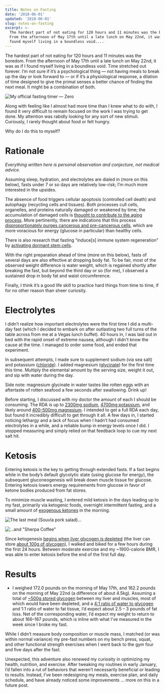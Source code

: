 ```yaml
---
title: Notes on Fasting
date: '2018-06-01'
updated: '2018-06-01'
slug: notes-on-fasting
excerpt: >-
  The hardest part of not eating for 120 hours and 11 minutes was the boredom.
  From the afternoon of May 17th until a late lunch on May 22nd, it was as if I
  found myself living in a boundless void....
---
```



The hardest part of not eating for 120 hours and 11 minutes was the boredom. From the afternoon of May 17th until a late lunch on May 22nd, it was as if I found myself living in a boundless void. Time stretched out forever. I’m not sure if it’s a psychological thing — not having meals to break up the day or look forward to — or if it’s a physiological response, a dilation of time designed to give the primal senses a better chance of finding the next meal. It might be a combination of both.

![My official fasting timer — [Zero](https://medium.com/@kevinrose/introducing-zero-a-new-app-to-help-you-fast-209935e8245d)](https://files.tanagram.app/file/tanagram-data/prod-feifans-blog/fasting-1.png)

Along with feeling like I almost had more time than I knew what to do with, I found it very difficult to remain focused on the work I was trying to get done. My attention was rabidly looking for any sort of new stimuli. Curiously, I rarely thought about food or felt hungry.

Why do I do this to myself?

# Rationale

_Everything written here is personal observation and conjecture, not medical advice._

Assuming sleep, hydration, and electrolytes are dialed in (more on this below), fasts under 7 or so days are relatively low-risk; I’m much more interested in the upsides.

The absence of food triggers cellular apoptosis (controlled cell death) and autophagy (recycling cells and tissues). Both processes cull cells, organelles, and proteins naturally damaged or weakened by time; the accumulation of damaged cells is [thought to contribute to the aging process](https://en.wikipedia.org/wiki/Autophagy#Repair_mechanism). More pertinently, there are indications that this process [disproportionately purges cancerous and pre-cancerous cells](https://www.osher.ucsf.edu/patient-care/self-care-resources/cancer-and-nutrition/frequently-asked-questions/cancer-and-fasting-calorie-restriction/), which are more voracious for energy (glucose in particular) than healthy cells.

There is also research that fasting “induce[s] immune system regeneration” by [activating dormant stem cells](https://news.usc.edu/63669/fasting-triggers-stem-cell-regeneration-of-damaged-old-immune-system/).

With the right preparation ahead of time (more on this below), fasts of several days are also effective at dropping body fat. To be fair, most of the observed weight difference is water weight, which is regained shortly after breaking the fast, but beyond the third day or so (for me), I observed a sustained drop in body fat and waist circumference.

Finally, I think it’s a good life skill to practice hard things from time to time, if for no other reason than sheer curiosity.

# Electrolytes

I didn’t realize how important electrolytes were the first time I did a multi-day fast (which I decided to embark on after outlasting two full turns of the table across from me at a Vegas lunch buffet). 40 hours in, I was laid out in bed with the rapid onset of extreme nausea, although I didn’t know the cause at the time. I managed to order some food, and ended that experiment.

In subsequent attempts, I made sure to supplement sodium (via sea salt) and potassium ([chloride](https://www.amazon.com/dp/B07217WRGZ/ref=twister_B07BYW7MCN?_encoding=UTF8&psc=1)). I added magnesium ([glycinate](https://www.amazon.com/BulkSupplements-Magnesium-Glycinate-Powder-grams/dp/B00F7OZJOQ/ref=sr_1_17_s_it?s=hpc&ie=UTF8&qid=1527654879&sr=1-17&keywords=magnesium%2Bglycinate&th=1)) for the first time this time. Multiply the elemental amount by the serving size, weight it out, and sip with water during the day.

Side note: magnesium glycinate in water tastes like rotten eggs with an aftertaste of rotten seafood a few seconds after swallowing. Drink up!

Before starting, I discussed with my doctor the amount of each I should be consuming. The RDA is up to [2300mg sodium](https://www.livestrong.com/article/482968-what-is-the-rda-of-sodium/), [4700mg potassium](http://healthyeating.sfgate.com/rda-guidelines-potassium-3894.html), and likely around [400–500mg magnesium](http://lpi.oregonstate.edu/mic/minerals/magnesium). I intended to get a full RDA each day, but found it incredibly difficult to get through it all. A few days in, I started noticing lethargy and a lack of focus when I hadn’t had consumed electrolytes in a while, and a reliable bump in energy levels once I did. I stopped measuring and simply relied on that feedback loop to cue my next salt hit.

# Ketosis

Entering ketosis is the key to getting through extended fasts. If a fast begins while in the body’s default glycolytic state (using glucose for energy), the subsequent gluconeogenesis will break down muscle tissue for glucose. Entering ketosis lowers energy requirements from glucose in favor of ketone bodies produced from fat stores.

To minimize muscle wasting, I entered mild ketosis in the days leading up to my fast, primarily via ketogenic foods, overnight intermittent fasting, and a small amount of [exogenous ketones](https://www.amazon.com/KetoSports-KetoCaNa-Supplement-Physical-Performance/dp/B00U7R7194?th=1) in the morning.

![The last meal ([Souvla](https://www.souvla.com/) pork salad)…](https://files.tanagram.app/file/tanagram-data/prod-feifans-blog/fasting-2.jpg)

![…and "[Sherpa Coffee](http://coffeeshop-san-francisco.sites.tablehero.com/)"](https://files.tanagram.app/file/tanagram-data/prod-feifans-blog/fasting-3.jpg)

Since ketogenesis [begins when liver glycogen is depleted](https://en.wikipedia.org/wiki/Ketosis) (the liver can store [about 100g of glycogen](http://main.poliquingroup.com/ArticlesMultimedia/Articles/PrinterFriendly.aspx?ID=1122&lang=en)), I walked and biked for a few hours during the first 24 hours. Between moderate exercise and my ~1900-calorie BMR, I was able to enter ketosis before the end of the first full day.

# Results

- I weighed 172.0 pounds on the morning of May 17th, and 162.2 pounds on the morning of May 22nd (a difference of about 4.5kg). Assuming a total of [~500g stored glycogen](http://main.poliquingroup.com/ArticlesMultimedia/Articles/PrinterFriendly.aspx?ID=1122&lang=en) between my liver and muscles, most of which would have been depleted, and a [4:1 ratio of water to glycogen](https://justinowings.com/understanding-bodyweight-and-glycogen-de/) and 1:1 ratio of water to fat tissue, I’d expect about 2.5 – 3 pounds of fat loss. Net of the corresponding water, I’d expect my weight to return to about 166–167 pounds, which is inline with what I’ve measured in the week since I broke my fast.

While I didn’t measure body composition or muscle mass, I matched (or was within normal variance) my pre-fast numbers on my bench press, squat, and other functional strength exercises when I went back to the gym four and five days after the fast.

Unexpected, this adventure also renewed my curiosity in optimizing my health, nutrition, and exercise. After tweaking my routines in early January, I’d fallen into a rut of behaviors that weren’t necessarily beneficial or leading to results. Instead, I’ve been redesigning my meals, exercise plan, and daily schedule, and have already noticed some improvements … more on this in a future post.